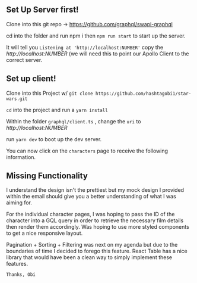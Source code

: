 ## Set Up Server first!


Clone into this git repo -> https://github.com/graphql/swapi-graphql

cd into the folder and run npm i then `npm run start` to start up the server.

It will tell you `Listening at 'http://localhost:NUMBER'` copy the *http://localhost:NUMBER* (we will need this to point our Apollo Client to the correct server.


## Set up client!

Clone into this Project w/ `git clone https://github.com/hashtagobi1/star-wars.git`

`cd` into the project and run a `yarn install` 


Within the folder `graphql/client.ts` , change the `uri` to *http://localhost:NUMBER* 

run `yarn dev` to boot up the dev server.

You can now click on the `characters` page to receive the following information.


## Missing Functionality

I understand the design isn't the prettiest but my mock design I provided within the email should give you a better understanding of what I was aiming for.

For the individual character pages, I was hoping to pass the ID of the character into a GQL query in order to retrieve the necessary film details then render them accordingly. Was hoping to use more styled components to get a nice responsive layout.

Pagination + Sorting + Filtering was next on my agenda but due to the boundaries of time I decided to forego this feature. React Table has a nice library that would have been a clean way to simply implement these features.

`Thanks, Obi`
